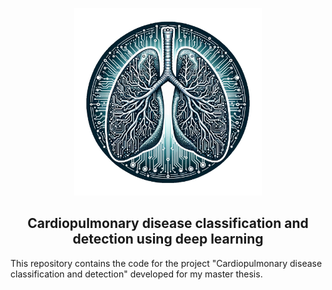 <p align="center">
  <img src="images/logo.png" alt="logo" width="300px">
</p>

<div align="center">
  <h2>Cardiopulmonary disease classification and detection using deep learning</h2>
</div>

This repository contains the code for the project "Cardiopulmonary disease classification and detection" developed for my master thesis. 
